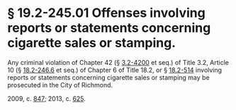 # § 19.2-245.01 Offenses involving reports or statements concerning cigarette sales or stamping.

<p>Any criminal violation of Chapter 42 (§ <a href='http://law.lis.virginia.gov/vacode/3.2-4200/'>3.2-4200</a> et seq.) of Title 3.2, Article 10 (§ <a href='http://law.lis.virginia.gov/vacode/18.2-246.6/'>18.2-246.6</a> et seq.) of Chapter 6 of Title 18.2, or § <a href='http://law.lis.virginia.gov/vacode/18.2-514/'>18.2-514</a> involving reports or statements concerning cigarette sales or stamping may be prosecuted in the City of Richmond.</p><p>2009, c. <a href='http://lis.virginia.gov/cgi-bin/legp604.exe?091+ful+CHAP0847'>847</a>; 2013, c. <a href='http://lis.virginia.gov/cgi-bin/legp604.exe?131+ful+CHAP0625'>625</a>.</p>
